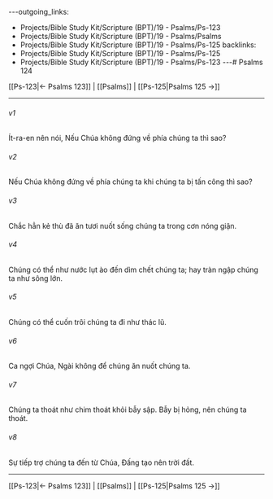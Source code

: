 ---outgoing_links:
  - Projects/Bible Study Kit/Scripture (BPT)/19 - Psalms/Ps-123
  - Projects/Bible Study Kit/Scripture (BPT)/19 - Psalms/Psalms
  - Projects/Bible Study Kit/Scripture (BPT)/19 - Psalms/Ps-125
backlinks:
  - Projects/Bible Study Kit/Scripture (BPT)/19 - Psalms/Ps-125
  - Projects/Bible Study Kit/Scripture (BPT)/19 - Psalms/Ps-123
---# Psalms 124

[[Ps-123|← Psalms 123]] | [[Psalms]] | [[Ps-125|Psalms 125 →]]
***



###### v1 
Ít-ra-en nên nói, Nếu Chúa không đứng về phía chúng ta thì sao? 

###### v2 
Nếu Chúa không đứng về phía chúng ta khi chúng ta bị tấn công thì sao? 

###### v3 
Chắc hẳn kẻ thù đã ăn tươi nuốt sống chúng ta trong cơn nóng giận. 

###### v4 
Chúng có thể như nước lụt ào đến dìm chết chúng ta; hay tràn ngập chúng ta như sông lớn. 

###### v5 
Chúng có thể cuốn trôi chúng ta đi như thác lũ. 

###### v6 
Ca ngợi Chúa, Ngài không để chúng ăn nuốt chúng ta. 

###### v7 
Chúng ta thoát như chim thoát khỏi bẫy sập. Bẫy bị hỏng, nên chúng ta thoát. 

###### v8 
Sự tiếp trợ chúng ta đến từ Chúa, Đấng tạo nên trời đất.

***
[[Ps-123|← Psalms 123]] | [[Psalms]] | [[Ps-125|Psalms 125 →]]

